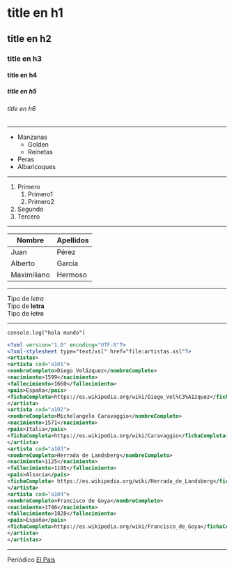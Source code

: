 <!-- Encabezados-->


# title en h1
## title en h2
### title en h3
#### title en h4
##### title en h5
###### title en h6

---
<!--Listas desordenadas-->

* Manzanas
    * Golden
    * Reinetas
* Peras
* Albaricoques

---
<!--Listas ordenadas-->
1. Primero
    1. Primero1
    2. Primero2
2. Segundo
3. Tercero

---
<!--Tablas-->

|Nombre|Apellidos|
|------|---------|
|Juan  |Pérez    |
|Alberto|García   |
|Maximiliano|Hermoso|

---
<!--Tipos de letras-->

Tipo de *letra*\
Tipo de **letra**\
Tipo de ~~letra~~

---
<!--Generar una lista-->

`
console.log("hola mundo")
`
```xml
<?xml version="1.0" encoding="UTF-8"?>
<?xml-stylesheet type="text/xsl" href="file:artistas.xsl"?>
<artistas>
<artista cod="a101">
<nombreCompleto>Diego Velázquez</nombreCompleto>
<nacimiento>1599</nacimiento>
<fallecimiento>1660</fallecimiento>
<pais>España</pais>
<fichaCompleta>https://es.wikipedia.org/wiki/Diego_Vel%C3%A1zquez</fichaCompleta>
</artista>
<artista cod="a102">
<nombreCompleto>Michelangelo Caravaggio</nombreCompleto>
<nacimiento>1571</nacimiento>
<pais>Italia</pais>
<fichaCompleta>https://es.wikipedia.org/wiki/Caravaggio</fichaCompleta>
</artista>
<artista cod="a103">
<nombreCompleto>Herrada de Landsberg</nombreCompleto>
<nacimiento>1125</nacimiento>
<fallecimiento>1195</fallecimiento>
<pais>Alsacia</pais>
<fichaCompleta> https://es.wikipedia.org/wiki/Herrada_de_Landsberg</fichaCompleta>
</artista>
<artista cod="a104">
<nombreCompleto>Francisco de Goya</nombreCompleto>
<nacimiento>1746</nacimiento>
<fallecimiento>1828</fallecimiento>
<pais>España</pais>
<fichaCompleta>https://es.wikipedia.org/wiki/Francisco_de_Goya</fichaCompleta>
</artista>
</artistas>
```
---
<!--Acceso a páginas web-->

Periódico [El País](https://www.elpais.es "periódico chachi")